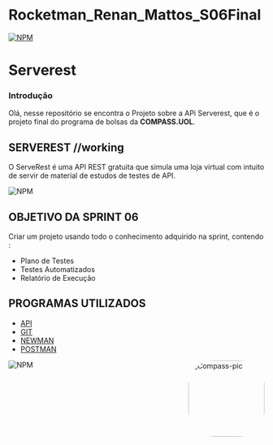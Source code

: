 # Rocketman_Renan_Mattos_S06Final

[![NPM](https://img.shields.io/npm/l/react)](https://github.com/RENANFPS/Rocketman_Renan_Mattos_S06Final/blob/main/LICENSE)





# Serverest

### Introdução

Olá, nesse repositório se encontra o Projeto sobre a APi Serverest, que é o projeto final do programa de bolsas da <b>COMPASS.UOL</b>.



## SERVEREST  //working

O ServeRest é uma API REST gratuita que simula uma loja virtual com intuito de servir de material de estudos de testes de API.


![NPM](https://media.discordapp.net/attachments/969607335901298801/1012826812864286837/linha.png?width=1440&height=156)

## OBJETIVO DA SPRINT 06

Criar um projeto usando todo o conhecimento adquirido na sprint, contendo : 

 - Plano de Testes 
 - Testes Automatizados 
 - Relatório de Execução 

## PROGRAMAS UTILIZADOS 
 - [API](https://serverest.dev/)
 - [GIT](https://git-scm.com/)
 - [NEWMAN](https://adevait.com/qa/how-to-create-elegant-html-reports-in-postman#installing-newman-and-html-reporters)
 - [POSTMAN](https://www.postman.com/downloads/)
 
![NPM](https://media.discordapp.net/attachments/969607335901298801/1012826812864286837/linha.png?width=1440&height=156)
<img align="right" alt="Compass-pic" height="150" style="border-radius:50px;" src="https://cdn.discordapp.com/attachments/969607335901298801/1001567674767257711/Sem_Titulo-2.png">
</div
